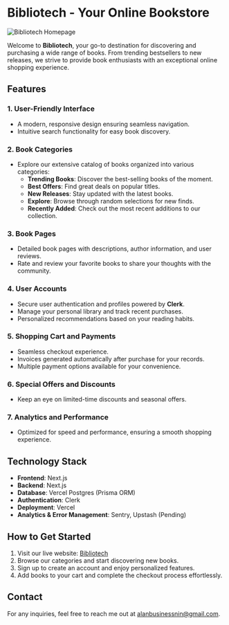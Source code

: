 # Bibliotech - Your Online Bookstore

![Bibliotech Homepage](./public/assets/homepage-screenshot.png)

Welcome to **Bibliotech**, your go-to destination for discovering and purchasing a wide range of books. From trending bestsellers to new releases, we strive to provide book enthusiasts with an exceptional online shopping experience.

## Features

### 1. **User-Friendly Interface**

- A modern, responsive design ensuring seamless navigation.
- Intuitive search functionality for easy book discovery.

### 2. **Book Categories**

- Explore our extensive catalog of books organized into various categories:
  - **Trending Books**: Discover the best-selling books of the moment.
  - **Best Offers**: Find great deals on popular titles.
  - **New Releases**: Stay updated with the latest books.
  - **Explore**: Browse through random selections for new finds.
  - **Recently Added**: Check out the most recent additions to our collection.

### 3. **Book Pages**

- Detailed book pages with descriptions, author information, and user reviews.
- Rate and review your favorite books to share your thoughts with the community.

### 4. **User Accounts**

- Secure user authentication and profiles powered by **Clerk**.
- Manage your personal library and track recent purchases.
- Personalized recommendations based on your reading habits.

### 5. **Shopping Cart and Payments**

- Seamless checkout experience.
- Invoices generated automatically after purchase for your records.
- Multiple payment options available for your convenience.

### 6. **Special Offers and Discounts**

- Keep an eye on limited-time discounts and seasonal offers.

### 7. **Analytics and Performance**

- Optimized for speed and performance, ensuring a smooth shopping experience.

## Technology Stack

- **Frontend**: Next.js
- **Backend**: Next.js
- **Database**: Vercel Postgres (Prisma ORM)
- **Authentication**: Clerk
- **Deployment**: Vercel
- **Analytics & Error Management**: Sentry, Upstash (Pending)

## How to Get Started

1. Visit our live website: [Bibliotech](https://bibliotech-web-app.vercel.app)
2. Browse our categories and start discovering new books.
3. Sign up to create an account and enjoy personalized features.
4. Add books to your cart and complete the checkout process effortlessly.

## Contact

For any inquiries, feel free to reach me out at [alanbusinessnin@gmail.com](alanbusinessnin@gmail.com).
